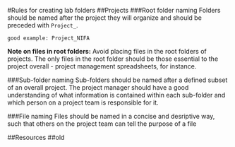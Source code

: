 #Rules for creating lab folders
##Projects
###Root folder naming
Folders should be named after the project they will organize and should be preceded with `Project_`.

`good example: Project_NIFA`

**Note on files in root folders:** Avoid placing files in the root folders of projects. The only files in the root folder should be those essential to the project overall - project management spreadsheets, for instance.

###Sub-folder naming
Sub-folders should be named after a defined subset of an overall project. The project manager should have a good understanding of what information is contained within each sub-folder and which person on a project team is responsible for it.

###File naming
Files should be named in a concise and desriptive way, such that others on the project team can tell the purpose of a file

##Resources
##old
